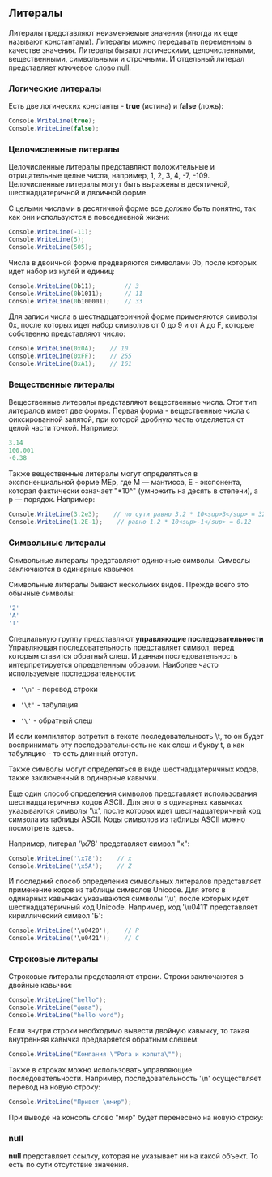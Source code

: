 ## Литералы

Литералы представляют неизменяемые значения (иногда их еще называют константами). Литералы можно передавать переменным в качестве значения. 
Литералы бывают логическими, целочисленными, вещественными, символьными и строчными. И отдельный литерал представляет ключевое слово null.

### Логические литералы

Есть две логических константы - **true** (истина) и **false** (ложь):

```cs
Console.WriteLine(true);
Console.WriteLine(false);
```

### Целочисленные литералы

Целочисленные литералы представляют положительные и отрицательные целые числа, например, 1, 2, 3, 4, -7, -109. 
Целочисленные литералы могут быть выражены в десятичной, шестнадцатеричной и двоичной форме.

С целыми числами в десятичной форме все должно быть понятно, так как они используются в повседневной жизни:

```cs
Console.WriteLine(-11);
Console.WriteLine(5);
Console.WriteLine(505);
```

Числа в двоичной форме предваряются символами 0b, после которых идет набор из нулей и единиц:

```cs
Console.WriteLine(0b11);        // 3
Console.WriteLine(0b1011);      // 11
Console.WriteLine(0b100001);    // 33
```

Для записи числа в шестнадцатеричной форме применяются символы 0x, после которых идет набор символов от 0 до 9 и от A до F, которые собственно представляют число:

```cs
Console.WriteLine(0x0A);    // 10
Console.WriteLine(0xFF);    // 255
Console.WriteLine(0xA1);    // 161
```

### Вещественные литералы

Вещественные литералы представляют вещественные числа. Этот тип литералов имеет две формы. Первая форма - вещественные числа с 
фиксированной запятой, при которой дробную часть отделяется от целой части точкой. Например:

```cs
3.14
100.001
-0.38
```

Также вещественные литералы могут определяться в экспоненциальной форме MEp, где M — мантисса, E - экспонента, которая фактически означает "*10^" (умножить на десять в степени), 
а p — порядок. Например:

```cs
Console.WriteLine(3.2e3);    // по сути равно 3.2 * 10<sup>3</sup> = 3200
Console.WriteLine(1.2E-1);    // равно 1.2 * 10<sup>-1</sup> = 0.12
```

### Символьные литералы

Символьные литералы представляют одиночные символы. Символы заключаются в одинарные кавычки.




Символьные литералы бывают нескольких видов. Прежде всего это обычные символы:

```cs
'2'
'A'
'T'
```

Специальную группу представляют **управляющие последовательности** Управляющая последовательность представляет символ, перед которым ставится 
обратный слеш. И данная последовательность интерпретируется определенным образом. Наиболее часто используемые последовательности:

- `'\n'` - перевод строки

- `'\t'` - табуляция

- `'\'` - обратный слеш

И если компилятор встретит в тексте последовательность \t, то он будет воспринимать эту последовательность не как слеш и букву t, а как табуляцию - то есть длинный отступ.

Также символы могут определяться в виде шестнадцатеричных кодов, также заключенный в одинарные кавычки.

Еще один способ определения символов представляет использования шестнадцатеричных кодов ASCII. Для этого в одинарных кавычках указываются символы '\x', после которых 
идет шестнадцатеричный код символа из таблицы ASCII. Коды символов из таблицы ASCII можно посмотреть здесь.

Например, литерал '\x78' представляет символ "x":

```cs
Console.WriteLine('\x78');    // x
Console.WriteLine('\x5A');    // Z
```

И последний способ определения символьных литералов представляет применение кодов из таблицы символов Unicode. 
Для этого в одинарных кавычках указываются символы '\u', после которых идет шестнадцатеричный код Unicode. Например, код 
'\u0411' представляет кириллический символ 'Б':

```cs
Console.WriteLine('\u0420');    // Р
Console.WriteLine('\u0421');    // С
```

### Строковые литералы

Строковые литералы представляют строки. Строки заключаются в двойные кавычки:

```cs
Console.WriteLine("hello");
Console.WriteLine("фыва");
Console.WriteLine("hello word");
```

Если внутри строки необходимо вывести двойную кавычку, то такая внутренняя кавычка предваряется обратным слешем:

```cs
Console.WriteLine("Компания \"Рога и копыта\"");
```

Также в строках можно использовать управляющие последовательности. Например, последовательность '\n' осуществляет перевод на новую строку:

```cs
Console.WriteLine("Привет \nмир");
```

При выводе на консоль слово "мир" будет перенесено на новую строку:

### null

**null** представляет ссылку, которая не указывает ни на какой объект. То есть по сути отсутствие значения.

